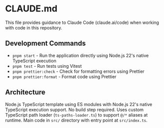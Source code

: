 # CLAUDE.md

This file provides guidance to Claude Code (claude.ai/code) when working with code in this repository.

## Development Commands

- `pnpm start` - Run the application directly using Node.js 22's native TypeScript execution
- `pnpm test` - Run tests using Vitest
- `pnpm prettier:check` - Check for formatting errors using Prettier
- `pnpm prettier:format` - Format code using Prettier

## Architecture

Node.js TypeScript template using ES modules with Node.js 22's native TypeScript execution support. No build step required. Uses custom TypeScript path loader (`ts-paths-loader.ts`) to support `@/*` aliases at runtime. Main code in `src/` directory with entry point at `src/index.ts`.